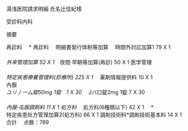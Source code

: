 湯浅医院請求明細 氏名辻佳紀樣

受診科内科

摘要

再診料 　* 再診料 　明細書発行体制等加算 　時間外対応加算1 79 X 1  
　  
_外来管理加算 52 X 1_　夜間·早朝等加算(再診) 50 X 1 医学管理  
　  
_特定疾患療養管理料(診療所) 225 X 1_ 　薬剤情報提供料 10 X 1  
內服 　  
_ユリ丿一厶錠50mg 1錠　1 X 30_ 　Jバ口錠2mg 1錠 7 X 30  
　  
_內服·屯服調剤料 11 X 1 処方料_ 　処方料(6種類以下) 42 X 1 　*  
特定疾患处方管理加算2(処方料) 66 X 1 調剤技術料*調剤技術基本料 14 X 1  
合計 　点数：789